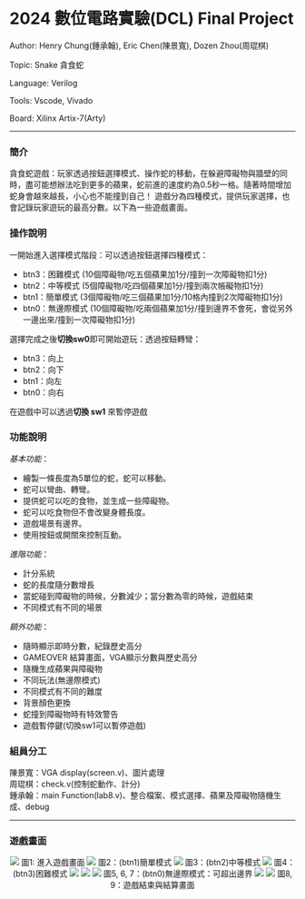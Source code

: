 # 2024 數位電路實驗(DCL) Final Project

Author: Henry Chung(鍾承翰), Eric Chen(陳景寬), Dozen Zhou(周琨棋)

Topic: Snake 貪食蛇

Language: Verilog

Tools: Vscode, Vivado

Board: Xilinx Artix-7(Arty)

---
### 簡介

貪食蛇遊戲：玩家透過按鈕選擇模式、操作蛇的移動，在躲避障礙物與牆壁的同時，盡可能想辦法吃到更多的蘋果，蛇前進的速度約為0.5秒一格。隨著時間增加蛇身會越來越長，小心也不能撞到自己！
遊戲分為四種模式，提供玩家選擇，也會記錄玩家遊玩的最高分數。以下為一些遊戲畫面。

### 操作說明

一開始進入選擇模式階段：可以透過按鈕選擇四種模式：
- btn3：困難模式 (10個障礙物/吃五個蘋果加1分/撞到一次障礙物扣1分)
- btn2：中等模式 (5個障礙物/吃四個蘋果加1分/撞到兩次帳礙物扣1分)
- btn1：簡單模式 (3個障礙物/吃三個蘋果加1分/10格內撞到2次障礙物扣1分)
- btn0：無邊際模式 (10個障礙物/吃兩個蘋果加1分/撞到邊界不會死，會從另外一邊出來/撞到一次障礙物扣1分)

選擇完成之後**切換sw0**即可開始遊玩：透過按鈕轉彎：
- btn3：向上
- btn2：向下
- btn1：向左
- btn0：向右

在遊戲中可以透過**切換 sw1** 來暫停遊戲

### 功能說明

*基本功能*：
- 繪製一條長度為5單位的蛇，蛇可以移動。
- 蛇可以彎曲、轉彎。
- 提供蛇可以吃的食物，並生成一些障礙物。
- 蛇可以吃食物但不會改變身體長度。
- 遊戲場景有邊界。
- 使用按鈕或開關來控制互動。
   
*進階功能*：
- 計分系統
- 蛇的長度隨分數增長  
- 當蛇碰到障礙物的時候，分數減少；當分數為零的時候，遊戲結束  
- 不同模式有不同的場景  

*額外功能*：
- 隨時顯示即時分數，紀錄歷史高分  
- GAMEOVER 結算畫面，VGA顯示分數與歷史高分  
- 隨機生成蘋果與障礙物
- 不同玩法(無邊際模式)
- 不同模式有不同的難度
- 背景顏色更換
- 蛇撞到障礙物時有特效警告
- 遊戲暫停鍵(切換sw1可以暫停遊戲)  

### 組員分工
陳景寬：VGA display(screen.v)、圖片處理  
周琨棋：check.v(控制蛇動作、計分)  
鍾承翰：main Function(lab8.v)、整合檔案、模式選擇、蘋果及障礙物隨機生成、debug

--- 
### 遊戲畫面
<div align="center">
   <img src = "./images/p1.jpg">
   圖1: 進入遊戲畫面
   <img src = "./images/p2.jpg">
   圖2：(btn1)簡單模式
   <img src = "./images/p3.jpg">
   圖3：(btn2)中等模式
   <img src = "./images/p4.jpg">
   圖4：(btn3)困難模式
   <img src = "./images/p5.jpg">
   <img src = "./images/p6.jpg">
   <img src = "./images/p7.jpg">
   圖5, 6, 7：(btn0)無邊際模式：可超出邊界
   <img src = "./images/p8.jpg">
   <img src = "./images/p9.jpg">
   圖8, 9：遊戲結束與結算畫面
</div>
